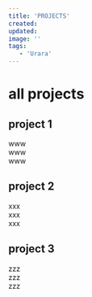 ```yaml
---
title: 'PROJECTS'  
created:  
updated:  
image: '' 
tags:
   - 'Urara'
---
```


# all projects  
## project 1  
www  
www  
www  
## project 2  
xxx  
xxx  
xxx  
## project 3  
zzz  
zzz  
zzz  